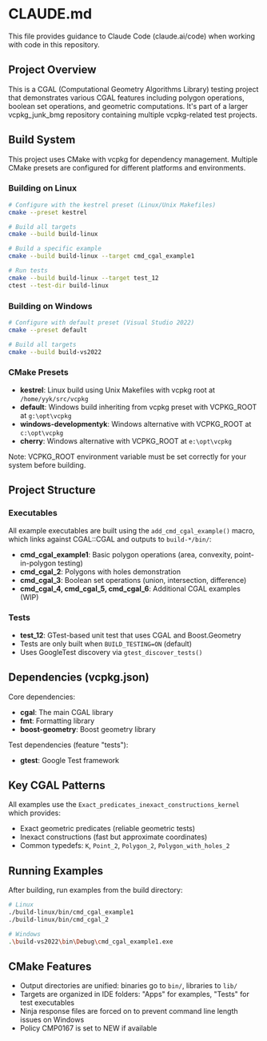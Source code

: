 # CLAUDE.md

This file provides guidance to Claude Code (claude.ai/code) when working with code in this repository.

## Project Overview

This is a CGAL (Computational Geometry Algorithms Library) testing project that demonstrates various CGAL features including polygon operations, boolean set operations, and geometric computations. It's part of a larger vcpkg_junk_bmg repository containing multiple vcpkg-related test projects.

## Build System

This project uses CMake with vcpkg for dependency management. Multiple CMake presets are configured for different platforms and environments.

### Building on Linux

```bash
# Configure with the kestrel preset (Linux/Unix Makefiles)
cmake --preset kestrel

# Build all targets
cmake --build build-linux

# Build a specific example
cmake --build build-linux --target cmd_cgal_example1

# Run tests
cmake --build build-linux --target test_12
ctest --test-dir build-linux
```

### Building on Windows

```bash
# Configure with default preset (Visual Studio 2022)
cmake --preset default

# Build all targets
cmake --build build-vs2022
```

### CMake Presets

- **kestrel**: Linux build using Unix Makefiles with vcpkg root at `/home/yyk/src/vcpkg`
- **default**: Windows build inheriting from vcpkg preset with VCPKG_ROOT at `g:\opt\vcpkg`
- **windows-developmentyk**: Windows alternative with VCPKG_ROOT at `c:\opt\vcpkg`
- **cherry**: Windows alternative with VCPKG_ROOT at `e:\opt\vcpkg`

Note: VCPKG_ROOT environment variable must be set correctly for your system before building.

## Project Structure

### Executables

All example executables are built using the `add_cmd_cgal_example()` macro, which links against CGAL::CGAL and outputs to `build-*/bin/`:

- **cmd_cgal_example1**: Basic polygon operations (area, convexity, point-in-polygon testing)
- **cmd_cgal_2**: Polygons with holes demonstration
- **cmd_cgal_3**: Boolean set operations (union, intersection, difference)
- **cmd_cgal_4, cmd_cgal_5, cmd_cgal_6**: Additional CGAL examples (WIP)

### Tests

- **test_12**: GTest-based unit test that uses CGAL and Boost.Geometry
- Tests are only built when `BUILD_TESTING=ON` (default)
- Uses GoogleTest discovery via `gtest_discover_tests()`

## Dependencies (vcpkg.json)

Core dependencies:
- **cgal**: The main CGAL library
- **fmt**: Formatting library
- **boost-geometry**: Boost geometry library

Test dependencies (feature "tests"):
- **gtest**: Google Test framework

## Key CGAL Patterns

All examples use the `Exact_predicates_inexact_constructions_kernel` which provides:
- Exact geometric predicates (reliable geometric tests)
- Inexact constructions (fast but approximate coordinates)
- Common typedefs: `K`, `Point_2`, `Polygon_2`, `Polygon_with_holes_2`

## Running Examples

After building, run examples from the build directory:

```bash
# Linux
./build-linux/bin/cmd_cgal_example1
./build-linux/bin/cmd_cgal_2

# Windows
.\build-vs2022\bin\Debug\cmd_cgal_example1.exe
```

## CMake Features

- Output directories are unified: binaries go to `bin/`, libraries to `lib/`
- Targets are organized in IDE folders: "Apps" for examples, "Tests" for test executables
- Ninja response files are forced on to prevent command line length issues on Windows
- Policy CMP0167 is set to NEW if available
